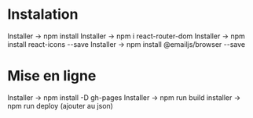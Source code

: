 # Instalation

Installer -> npm install
Installer -> npm i react-router-dom
Installer -> npm install react-icons --save
Installer -> npm install @emailjs/browser --save

# Mise en ligne

Installer -> npm install -D gh-pages
Installer -> npm run build
installer -> npm run deploy (ajouter au json)